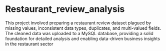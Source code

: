 # Restaurant_review_analysis
This project involved preparing a restaurant review dataset plagued by missing values,  inconsistent data types, duplicates, and multi-valued fields. The cleaned data was uploaded to a MySQL database, providing a solid foundation for detailed analysis and enabling data-driven business insights in the restaurant sector
